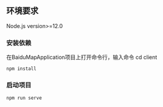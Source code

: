 ## 环境要求
Node.js version>=12.0

### 安装依赖
在BaiduMapApplication项目上打开命令行，输入命令 cd client
```
npm install
```
### 启动项目
```
npm run serve
```
